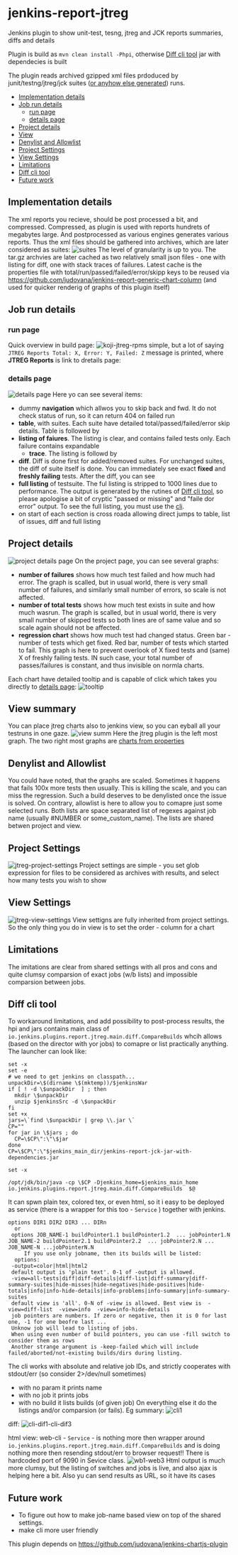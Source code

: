 # jenkins-report-jtreg
Jenkins plugin to show unit-test, tesng, jtreg and JCK reports summaries, diffs and details

Plugin is build as `mvn clean install -Phpi`, otherwise [Diff cli tool](#diff-cli-tool) jar with dependecies is built

The plugin reads archived gzipped xml files prdoduced by junit/testng/jtreg/jck suites  ([or anyhow else generated](https://github.com/rh-openjdk/run-folder-as-tests/blob/main/jtreg-shell-xml.sh)) runs.

* [Implementation details](#implementation-details)
* [Job run details](#job-run-details)
    * [run page](#run-page)
    * [details page](#details-page)
* [Project details](#project-details)
* [View](#view-summary)
* [Denylist and Allowlist](#denylist-and-allowlist)
* [Project Settings](#project-settings)
* [View Settings](#view-settings)
* [Limitations](#limitations)
* [Diff cli tool](#diff-cli-tool)
* [Future work](#future-work)

## Implementation details
The xml reports you recieve, should be post processed a bit, and compressed.  Compressed, as plugin is used with reports hundrets of megabytes large. And postprocessed as various engines generates various reports. Thus the xml files should be gathered into archives, which are later considered as suites:
![suites](https://user-images.githubusercontent.com/2904395/43016538-6c5141aa-8c53-11e8-8b6f-2eb45ebcaf01.png)
The level of granularity is up to you. The tar.gz archvies are later cached as two relatively small json files - one with listing for diff, one with stack traces of failures.  Latest cache is the properties file with total/run/passed/failed/error/skipp keys to be reused via https://github.com/judovana/jenkins-report-generic-chart-column (and used for quicker renderig of graphs of this plugin itself)

## Job run details

### run page
Quick overview in build page:
![koji-jtreg-rpms](https://user-images.githubusercontent.com/2904395/43510354-a8f3e86c-9575-11e8-9318-c3516d65a876.png)
simple, but a lot of saying ```JTREG Reports Total: X, Error: Y, Failed: Z``` message is printed, where **JTREG Reports** is link to  dretails page:

### details page
![details page](https://user-images.githubusercontent.com/2904395/43016541-6cb4cc5c-8c53-11e8-944b-cf1d274c492e.png)
Here yo can see several items:
* dummy **navigation** which allwos you to skip back and fwd. It do not check status of run, so it can return 404 on failed run
* **table**, with suites. Each suite have detailed  total/passed/failed/error skip details.  Table is followed by
* **listing of faiures**. The listing is clear, and contains failed tests only. Each failure contains expandable
    * **trace**. The listing is followd by
* **diff**. Diff is done first for added/removed suites. For unchanged suites, the diff of suite itself is done. You can immediately see exact **fixed** and **freshly failing** tests. After the diff, you can see 
* **full listing** of testsuite. The ful listing is stripped to 1000 lines due to performance. The output is generated by the rutines of [Diff cli tool](#diff-cli-tool), so please apologise a bit of cryptic "passed or missing" and "faile dor error" output. To see the full listing, you must use the [cli](#diff-cli-tool).
* on start of each section is cross roada allowing direct jumps to table, list of issues, diff and full listing
## Project details
![project details page](https://user-images.githubusercontent.com/2904395/43016540-6c95e4a4-8c53-11e8-8e59-db5b6b729b6b.png)
On the project page, you can see several graphs: 
* **number of failures**  shows how much test failed and how much had error. The graph is scalled, but in usual world, there is very small number of failures, and similarly small number of errors, so scale is not affected.
* **number of total tests**  shows how much test exists in suite and how much wasrun. The graph is scalled, but in usual world, there is very small number of skipped tests so both lines are of same value and so scale again should not be affected.
* **regression chart**  shows how much test had changed status. Green bar - number of tests which get fixed. Red bar, number of tests which started to fail. This graph is here to prevent overlook of X fixed tests and (same) X of freshly failing tests. IN such case, your total number of passes/failures is constant, and thus invisible on normla charts.

Each chart have detailed tooltip  and is capable of click which takes you directly to [details page](#details-page):
![tooltip](https://user-images.githubusercontent.com/2904395/43016542-6cd42700-8c53-11e8-9406-e0b3a908c60a.png)

## View summary
You can place jtreg charts also to jenkins view, so you can eyball all your testruns in one gaze.
![view summ](https://user-images.githubusercontent.com/2904395/43015875-21c739fc-8c51-11e8-9026-c84127628634.png)
Here the jtreg plugin is the left most graph. The two right most graphs are [charts from properties](https://github.com/judovana/jenkins-report-generic-chart-column)

## Denylist and Allowlist
You could have noted, that the graphs are scaled. Sometimes it happens that fails 100x more tests then usually. This is killing the scale, and you can miss the regression. Such a build deserves  to be denylisted once the issue is solved. On contrary, allowlist is here to allow you to comapre just some selected runs. Both lists are space separated list of regexes against job name (usually #NUMBER or some_custom_name). The lists are shared betwen project and view.

## Project Settings
![jtreg-project-settings](https://user-images.githubusercontent.com/2904395/43445509-dadbf3da-94a6-11e8-869b-44242a5a20fb.png)
Project settings are simple - you set glob expression for files to be considered as archives with results, and select how many tests you wish to show

## View Settings
![jtreg-view-settings](https://user-images.githubusercontent.com/2904395/43445508-dabd0682-94a6-11e8-824b-2609128dd016.png)
View settigns are fully inherited from project settings. So the only thing you do in view is to set the order - column for a chart

## Limitations
The imitations are clear from shared settings with all pros and cons and quite clumsy comparsion of exact jobs (w/b lists) and impossible comparsion between jobs.

## Diff cli tool
To workaround limitations, and add possibility to post-process results, the hpi and jars contains main class of ``` io.jenkins.plugins.report.jtreg.main.diff.CompareBuilds``` whcih allows (based on the director with yor jobs) to comapre or list practically anything.  The launcher can look like:
```
set -x
set -e
# we need to get jenkins on classpath...
unpackDir=\$(dirname \$(mktemp))/$jenkinsWar
if [ ! -d \$unpackDir  ] ; then
  mkdir \$unpackDir
  unzip $jenkinsSrc -d \$unpackDir
fi
set +x
jars=\`find \$unpackDir | grep \\.jar \`
CP=""
for jar in \$jars ; do
  CP=\$CP\":\"\$jar
done
CP=\$CP\":\"$jenkins_main_dir/jenkins-report-jck-jar-with-dependencies.jar

set -x

/opt/jdk/bin/java -cp \$CP -Djenkins_home=$jenkins_main_home  io.jenkins.plugins.report.jtreg.main.diff.CompareBuilds  $@
```
It can spwn plain tex, colored tex, or even html, so it i easy to be deployed as service (there is a wrapper for this too - ```Service``` ) together with  jenkins.
```
options DIR1 DIR2 DIR3 ... DIRn
  or  
 options JOB_NAME-1 buildPointer1.1 buildPointer1.2  ... jobPointer1.N JOB_NAME-2 buildPointer2.1 buildPointer2.2  ... jobPointer2.N ... JOB_NAME-N ...jobPointerN.N
     If you use only jobname, then its builds will be listed:  
  options:  
 -output=color|html|html2
 default output is 'plain text'. 0-1 of -output is allowed.
 -view=all-tests|diff|diff-details|diff-list|diff-summary|diff-summary-suites|hide-misses|hide-negatives|hide-positives|hide-totals|info|info-hide-details|info-problems|info-summary|info-summary-suites
 default view is 'all'. 0-N of -view is allowed. Best view is  -view=diff-list  -view=info  -view=info-hide-details 
 job pointers are numbers. If zero or negative, then it is 0 for last one, -1 for one beofre last ...
 Unknow job will lead to listing of jobs.
 When using even number of build pointers, you can use -fill switch to consider them as rows
 Another strange argument is -keep-failed which will include failed/aborted/not-existing builds/dirs during listing.
```
The cli works with absolute and relative job IDs, and strictly cooperates with stdout/err (so consider  2>/dev/null sometimes)
* with no param it prints name
* with no job it prints jobs
* with no build it lists builds (of given job)
On everything else it do the listings and/or comparsion (or fails). Eg summary:
![cli1](https://user-images.githubusercontent.com/2904395/43448360-0b965e6e-94ae-11e8-986e-24faba2a8cce.png)

diff:
![cli-dif1-cli-dif3](https://user-images.githubusercontent.com/2904395/43448359-0b793672-94ae-11e8-9285-a837f4a4b8b9.png)

html view:
web-cli - ```Service``` - is nothing more then wrapper around ``` io.jenkins.plugins.report.jtreg.main.diff.CompareBuilds``` and is doing nothing more then resending stdout/err to browser request!! There is hardcoded port of 9090 in Sevice class.
![wb1-web3](https://user-images.githubusercontent.com/2904395/43450562-4346fab2-94b3-11e8-931a-bb26456d8aac.png)
Html output is much more clumsy, but the listing of switches and jobs is live, and also ajax is helping here a bit. Also yu can send results as URL, so it have its cases

## Future work
* To figure out how to make job-name based view on top of the shared settings.
* make cli more user friendly

This plugin depends on https://github.com/judovana/jenkins-chartjs-plugin
